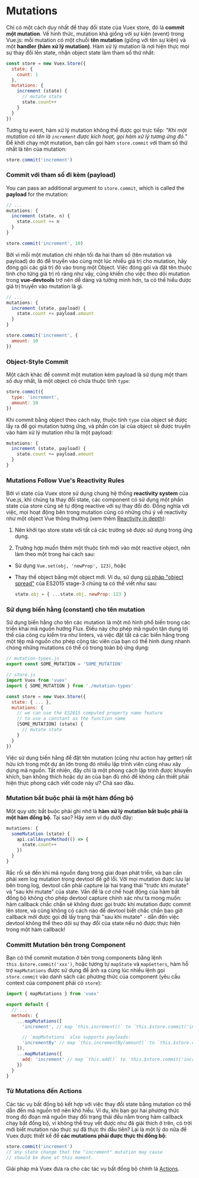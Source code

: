 # Mutations

Chỉ có một cách duy nhất để thay đổi state của Vuex store, đó là **commit một mutation**. Về hình thức, mutation khá giống với sự kiện (event) trong Vue.js: mỗi mutation có một chuỗi **tên mutation** (giống với tên sự kiện) và một **handler (hàm xử lý mutation)**. Hàm xử lý mutation là nơi hiện thực mọi sự thay đổi lên state, nhận object state làm tham số thứ nhất:

``` js
const store = new Vuex.Store({
  state: {
    count: 1
  },
  mutations: {
    increment (state) {
      // mutate state
      state.count++
    }
  }
})
```

Tương tự event, hàm xử lý mutation không thể được gọi trực tiếp: *"Khi một mutation có tên là `increment` được kích hoạt, gọi hàm xử lý tương ứng đó."* Để khởi chạy một mutation, bạn cần gọi hàm `store.commit` với tham số thứ nhất là tên của mutation:

``` js
store.commit('increment')
```

### Commit với tham số đi kèm (payload)

You can pass an additional argument to `store.commit`, which is called the **payload** for the mutation:

``` js
// ...
mutations: {
  increment (state, n) {
    state.count += n
  }
}
```
``` js
store.commit('increment', 10)
```

Bởi vì mỗi một mutation chỉ nhận tối đa hai tham số (tên mutation và payload) do đó để truyền vào cùng một lúc nhiều giá trị cho mutation, hãy đóng gói các giá trị đó vào trong một Object. Việc đóng gói và đặt tên thuộc tính cho từng giá trị rõ ràng như vậy, cũng khiến cho việc theo dõi mutation trong **vue-devtools** trở nên dễ dàng và tường minh hơn, ta có thể hiểu được giá trị truyền vào mutation là gì.

``` js
// ...
mutations: {
  increment (state, payload) {
    state.count += payload.amount
  }
}
```

``` js
store.commit('increment', {
  amount: 10
})
```

### Object-Style Commit

Một cách khác để commit một mutation kèm payload là sử dụng một tham số duy nhất, là một object có chứa thuộc tính `type`:

``` js
store.commit({
  type: 'increment',
  amount: 10
})
```

Khi commit bằng object theo cách này, thuộc tính `type` của object sẽ được lấy ra để gọi mutation tương ứng, và phần còn lại của object sẽ được truyền vào hàm xử lý mutation như là một payload:

``` js
mutations: {
  increment (state, payload) {
    state.count += payload.amount
  }
}
```

### Mutations Follow Vue's Reactivity Rules

Bởi vì state của Vuex store sử dụng chung hệ thống **reactivity system** của Vue.js, khi chúng ta thay đổi state, các component có sử dụng một phần state của store cũng sẽ tự động reactive với sự thay đổi đó. Đồng nghĩa với việc, mọi hoạt động bên trong mutation cũng có những chú ý về reactivity như một object Vue thông thường (xem thêm [Reactivity in depth](https://vi.vuejs.org/v2/guide/reactivity.html)):

1. Nên khởi tạo store state với tất cả các trường sẽ được sử dụng trong ứng dụng.

2. Trường hợp muốn thêm một thuộc tính mới vào một reactive object, nên làm theo một trong hai cách sau:

  - Sử dụng `Vue.set(obj, 'newProp', 123)`, hoặc

  - Thay thế object bằng một object mới. Ví dụ, sử dụng [cú pháp "object spread"](https://github.com/sebmarkbage/ecmascript-rest-spread) của ES2015 stage-3 chúng ta có thể viết như sau:

    ``` js
    state.obj = { ...state.obj, newProp: 123 }
    ```

### Sử dụng biến hằng (constant) cho tên mutation

Sử dụng biến hằng cho tên các mutation là một mô hình phổ biến trong các triển khai mã nguồn hướng Flux. Điều này cho phép mã nguồn tận dụng lợi thế của công cụ kiểm tra như linters, và việc đặt tất cả các biến hằng trong một tệp mã nguồn cho phép cộng tác viên của bạn có thể hình dung nhanh chóng những mutations có thể có trong toàn bộ ứng dụng:

``` js
// mutation-types.js
export const SOME_MUTATION = 'SOME_MUTATION'
```

``` js
// store.js
import Vuex from 'vuex'
import { SOME_MUTATION } from './mutation-types'

const store = new Vuex.Store({
  state: { ... },
  mutations: {
    // we can use the ES2015 computed property name feature
    // to use a constant as the function name
    [SOME_MUTATION] (state) {
      // mutate state
    }
  }
})
```

Việc sử dụng biến hằng để đặt tên mutation (cũng như action hay getter) rất hữu ích trong một dự án lớn trong đó nhiều lập trình viên cùng nhau xây dựng mã nguồn. Tất nhiên, đây chỉ là một phong cách lập trình được khuyến khích, bạn không thích hoặc dự án của bạn đủ nhỏ để không cần thiết phải hiện thực phong cách viết code này ư? Chả sao đâu.

### Mutation bắt buộc phải là một hàm đồng bộ

Một quy ước bắt buộc phải ghi nhớ là **hàm xử lý mutation bắt buộc phải là một hàm đồng bộ**. Tại sao? Hãy xem ví dụ dưới đây:

``` js
mutations: {
  someMutation (state) {
    api.callAsyncMethod(() => {
      state.count++
    })
  }
}
```

Rắc rối sẽ đến khi mã nguồn đang trong giai đoạn phát triển, và bạn cần phải xem log mutation trong devtool để gỡ lỗi. Với mọi mutation được lưu lại bên trong log, devtool cần phải capture lại hai trạng thái "trước khi mutate" và "sau khi mutate" của state. Vấn đề là cơ chế hoạt động của hàm bất đồng bộ không cho phép devtool capture chính xác như ta mong muốn: hàm callback chắc chắn sẽ không được gọi trước khi mutation được commit lên store, và cũng không có cách nào để devtool biết chắc chắn bao giờ callback mới được gọi để lấy trạng thái "sau khi mutate" - dẫn đến việc devtool không thể theo dõi sự thay đổi của state nếu nó được thực hiện trong một hàm callback!

### Committ Mutation bên trong Component

Bạn có thể commit mutation ở bên trong components bằng lệnh `this.$store.commit('xxx')`, hoặc tương tự `mapState` và `mapGetters`, hàm hỗ trợ `mapMutations` được sử dụng để ánh xạ cùng lúc nhiều lệnh gọi `store.commit` vào danh sách các phương thức của component (yêu cầu context của component phải có `store`):

``` js
import { mapMutations } from 'vuex'

export default {
  // ...
  methods: {
    ...mapMutations([
      'increment', // map `this.increment()` to `this.$store.commit('increment')`

      // `mapMutations` also supports payloads:
      'incrementBy' // map `this.incrementBy(amount)` to `this.$store.commit('incrementBy', amount)`
    ]),
    ...mapMutations({
      add: 'increment' // map `this.add()` to `this.$store.commit('increment')`
    })
  }
}
```

### Từ Mutations đến Actions

Các tác vụ bất đồng bộ kết hợp với việc thay đổi state bằng mutation có thể dẫn đến mã nguồn trở nên khó hiểu. Ví dụ, khi bạn gọi hai phương thức trong đó đoạn mã nguồn thay đổi trạng thái đều nằm trong hàm callback chạy bất đồng bộ, vì không thể truy vết được như đã giải thích ở trên, có trời mới biết mutation nào thực sự đã thực thi đầu tiên? Lại là một lý do nữa để Vuex được thiết kế để **các mutations phải được thực thi đồng bộ**:

``` js
store.commit('increment')
// any state change that the "increment" mutation may cause
// should be done at this moment.
```

Giải pháp mà Vuex đưa ra cho các tác vụ bất đồng bộ chính là [Actions](actions.md).
